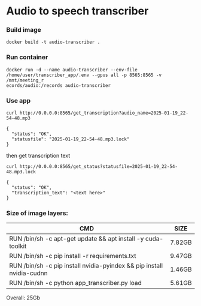 # Audio to speech transcriber

### Build image
```
docker build -t audio-transcriber .
```
### Run container
```
docker run -d --name audio-transcriber --env-file /home/user/transcriber_app/.env --gpus all -p 8565:8565 -v /mnt/meeting_r
ecords/audio:/records audio-transcriber
```

### Use app
```
curl http://0.0.0.0:8565/get_transcription?audio_name=2025-01-19_22-54-48.mp3
```
```
{
  "status": "OK",
  "statusfile": "2025-01-19_22-54-48.mp3.lock"
}
```

then get transcription text
```
curl http://0.0.0.0:8565/get_status?statusfile=2025-01-19_22-54-48.mp3.lock
```

```
{
  "status": "OK",
  "transcription_text": "<text here>"
}
```

### Size of image layers:
|CMD|SIZE|
|---|---|
|RUN /bin/sh -c apt-get update &&    apt install -y cuda-toolkit|7.82GB|
|RUN /bin/sh -c pip install -r requirements.txt|9.47GB|
|RUN /bin/sh -c pip install nvidia-pyindex && pip install nvidia-cudnn |1.46GB|
|RUN /bin/sh -c python app_transcriber.py load|5.61GB |

Overall: 25Gb